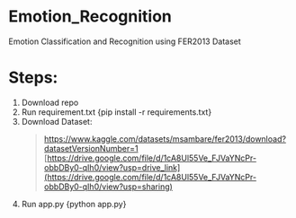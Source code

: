 # Emotion_Recognition
Emotion Classification and Recognition using FER2013 Dataset

# Steps:
1. Download repo
2. Run requirement.txt {pip install -r requirements.txt}
3. Download Dataset:
   > https://www.kaggle.com/datasets/msambare/fer2013/download?datasetVersionNumber=1
   > [https://drive.google.com/file/d/1cA8Ul55Ve_FJVaYNcPr-obbDBy0-qIh0/view?usp=drive_link](https://drive.google.com/file/d/1cA8Ul55Ve_FJVaYNcPr-obbDBy0-qIh0/view?usp=sharing)
4. Run app.py {python app.py}
